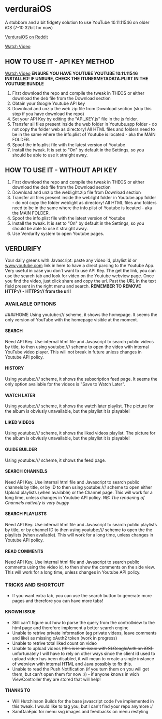 # verduraiOS
A stubborn and a bit fidgety solution to use YouTube 10.11.11546 on older iOS (7-10 32bit for now)

[VerduraiOS on Reddit](https://www.reddit.com/r/LegacyJailbreak/comments/uoxxyg/news_verduraios_a_petty_way_to_use_youtube/ "VerduraiOS on Reddit")

[Watch Video](https://www.youtube.com/watch?v=mxyB9FGudBY)

## HOW TO USE IT - API KEY METHOD
[Watch Video](https://www.youtube.com/watch?v=aIXa9EQ8fLk)
**ENSURE YOU HAVE YOUTUBE YOUTUBE 10.11.11546 INSTALLED! IF UNSURE, CHECK THE ITUNESMETADATA.PLIST IN THE YOUTUBE BUNDLE**
1. First download the repo and compile the tweak in THEOS or either download the deb file from the Download section
2. Obtain your Google Youtube API key
3. Download and unzip the web.zip file from Download section (skip this step if you have download the repo)
4. Set your API Key by editing the "API_KEY.js" file in the js folder.
5. Transfer all files present inside the web folder in Youtube.app folder - do not copy the folder web as directory! All HTML files and folders need to be in the same where the info.plist of Youtube is located - aka the MAIN FOLDER.
6. Spoof the info.plist file with the latest version of Youtube
7. Install the tweak. It is set to "On" by default in the Settings, so you should be able to use it straight away.

## HOW TO USE IT - WITHOUT API KEY
1. First download the repo and compile the tweak in THEOS or either download the deb file from the Download section
2. Download and unzip the weblight.zip file from Download section
3. Transfer all files present inside the weblight folder in Youtube.app folder - do not copy the folder weblight as directory! All HTML files and folders need to be in the same where the info.plist of Youtube is located - aka the MAIN FOLDER.
4. Spoof the info.plist file with the latest version of Youtube
5. Install the tweak. It is set to "On" by default in the Settings, so you should be able to use it straight away.
6. Use Verdurify system to open Youtube pages.

## VERDURIFY
Your daily greens with Javascript: paste any video id, playlist id or www.youtube.com link in here to have a direct parsing to the Youtube App. Very useful in case you don't want to use API Key. The get the link, you can use the search tab and look for video on the Youtube webview page. Once you find the video, just click share and copy the url. Past the URL in the text field present in the right menu and search. **REMEMBER TO REMOVE HTTP:// - HTTPS:// from the url!**

### AVAILABLE OPTIONS
####HOME
Using youtube:/// scheme, it shows the homepage. It seems the only version of YouTube with the homepage visible at the moment.

#### SEARCH
Need API Key. Use internal html file and Javascript to search public videos by title, to then using youtube:/// scheme to open the video with internal YouTube video player. This will not break in future unless changes in Youtube API policy.

#### HISTORY
Using youtube:/// scheme, it shows the subscription feed page. It seems the only option available for the videos is "Save to Watch Later".

#### WATCH LATER
Using youtube:/// scheme, it shows the watch later playlist. The picture for the album is obviusly unavailable, but the playlist it is playable!

#### LIKED VIDEOS
Using youtube:/// scheme, it shows the liked videos playlist. The picture for the album is obviusly unavailable, but the playlist it is playable!

#### GUIDE BUILDER
Using youtube:/// scheme, it shows the feed page.

#### SEARCH CHANNELS
Need API Key. Use internal html file and Javascript to search public channels by title, or by ID to then using youtube:/// scheme to open either Upload playlists (when available) or the Channel page. This will work for a long time, unless changes in Youtube API policy. _NB: The rendering of Channels natively is very buggy_

#### SEARCH PLAYLISTS
Need API Key. Use internal html file and Javascript to search public playlists by title, or by channel ID to then using youtube:/// scheme to open the the playlists (when available). This will work for a long time, unless changes in Youtube API policy. 

#### READ COMMENTS
Need API Key. Use internal html file and Javascript to search public comments using the video id, to then show the comments on the side view. This will work for a long time, unless changes in Youtube API policy. 


### TRICKS AND SHORTCUT
- If you want extra tab, you can use the search button to generate more pages and therefore you can have more tabs!

#### KNOWN ISSUE
- Still can't figure out how to parse the query from the controllview to the html page and therefore implement a better search engine
- Unable to retrive private information (eg private videos, leave comments and like) as missing oAuth2 token (work in progress)
- Unable to retrive total liked count on video
- Unable to upload videos ~~(this is is an issue with SLGoogleAuth on iOS).~~ unfortunately I will have to rely on other ways since the client id used to upload video has been disabled, it will mean to create a single instance of webview with internal HTML and Java possibly to fix this.
- Unable to read the Push Notification (if you turn them on you will get them, but can't open them for now :/) - if anyone knows in wich ViewController they are stored that will help!

#### THANKS TO
- Will Hutchinson Builds for the base javascript code I've implemented in this tweak. I would like to tag you, but I can't find your repo anymore :/
- SamDaaEpic for menu svg images and feedbacks on menu restyling
